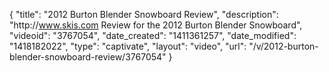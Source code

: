 {
    "title": "2012 Burton Blender Snowboard Review",
    "description": "http:\/\/www.skis.com Review for the 2012 Burton Blender Snowboard",
    "videoid": "3767054",
    "date_created": "1411361257",
    "date_modified": "1418182022",
    "type": "captivate",
    "layout": "video",
    "url": "\/v\/2012-burton-blender-snowboard-review\/3767054"
}